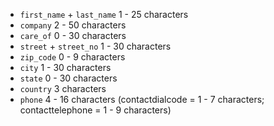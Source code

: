 * ```first_name``` + ```last_name``` 1 - 25 characters
* ```company``` 2 - 50 characters
* ```care_of``` 0 - 30 characters
* ```street``` + ```street_no``` 1 - 30 characters
* ```zip_code``` 0 - 9 characters
* ```city``` 1 - 30 characters
* ```state``` 0 - 30 characters
* ```country``` 3 characters
* ```phone``` 4 - 16 characters (contactdialcode = 1 - 7 characters; contacttelephone = 1 - 9 characters)

